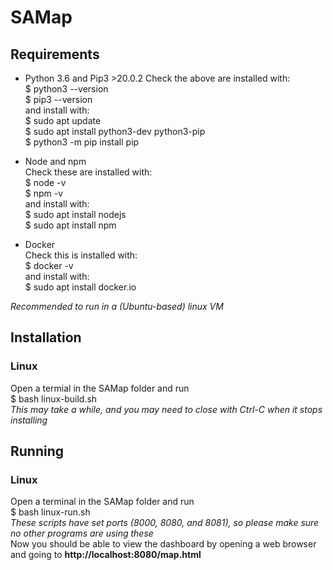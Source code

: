 # SAMap
## Requirements  
* Python 3.6 and Pip3 >20.0.2
Check the above are installed with:  
$ python3 --version  
$ pip3 --version  
and install with:  
$ sudo apt update  
$ sudo apt install python3-dev python3-pip  
$ python3 -m pip install pip

* Node and npm  
Check these are installed with:  
$ node -v  
$ npm -v  
and install with:  
$ sudo apt install nodejs  
$ sudo apt install npm  

* Docker  
Check this is installed with:  
$ docker -v  
and install with:  
$ sudo apt install docker.io  
  
*Recommended to run in a (Ubuntu-based) linux VM*

## Installation
### Linux
Open a termial in the SAMap folder and run  
$ bash linux-build.sh  
*This may take a while, and you may need to close with Ctrl-C when it stops installing*  

## Running
### Linux
Open a terminal in the SAMap folder and run  
$ bash linux-run.sh  
*These scripts have set ports (8000, 8080, and 8081), so please make sure no other programs are using these*  
Now you should be able to view the dashboard by opening a web browser and going to **http://localhost:8080/map.html**
